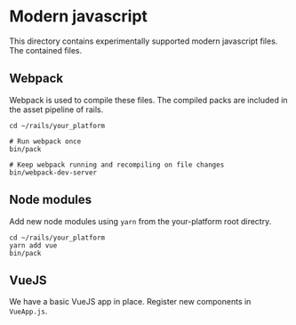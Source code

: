 # Modern javascript

This directory contains experimentally supported modern javascript files. The contained files.

## Webpack

Webpack is used to compile these files. The compiled packs are included in the asset pipeline of rails.

```
cd ~/rails/your_platform

# Run webpack once
bin/pack

# Keep webpack running and recompiling on file changes
bin/webpack-dev-server
```

## Node modules

Add new node modules using `yarn` from the your-platform root directry.

```
cd ~/rails/your_platform
yarn add vue
bin/pack
```

## VueJS

We have a basic VueJS app in place. Register new components in `VueApp.js`.